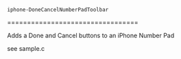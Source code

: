	iphone-DoneCancelNumberPadToolbar
=================================

Adds a Done and Cancel buttons to an iPhone Number Pad

see sample.c